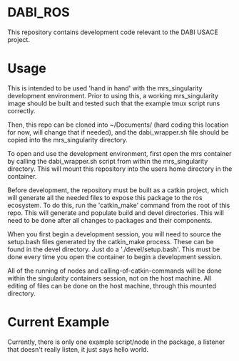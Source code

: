 # DABI_ROS
This repository contains development code relevant to the DABI USACE project. 

# Usage
This is intended to be used 'hand in hand' with the mrs_singularity development environment. Prior to using this, a working mrs_singularity image should be built and tested such that the example tmux script runs correctly. 

Then, this repo can be cloned into ~/Documents/ (hard coding this location for now, will change that if needed), and the dabi_wrapper.sh file should be copied into the mrs_singularity directory. 

To open and use the development environment, first open the mrs container by calling the dabi_wrapper.sh script from within the mrs_singularity directory. This will mount this repository into the users home directory in the container. 

Before development, the repository must be built as a catkin project, which will generate all the needed files to expose this package to the ros ecosystem. To do this, run the 'catkin_make' command from the root of this repo. This will generate and populate build and devel directories. This will need to be done after all changes to packages and their components. 

When you first begin a development session, you will need to source the setup.bash files generated by the catkin_make process. These can be found in the devel directory. Just do a './devel/setup.bash'. This must be done every time you open the container to begin a development session. 

All of the running of nodes and calling-of-catkin-commands will be done within the singularity containers session, not on the host machine. All editing of files can be done on the host machine, through this mounted directory. 

# Current Example
Currently, there is only one example script/node in the package, a listener that doesn't really listen, it just says hello world. 